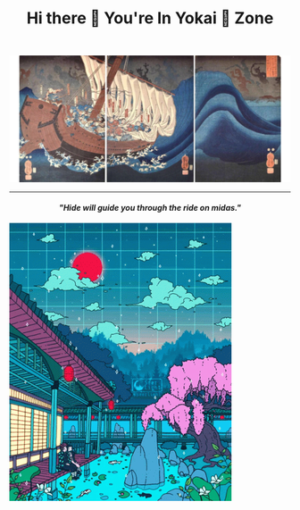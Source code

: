 ### <h1 align="center">Hi there 👋 You're In Yokai 👺 Zone</h1>
<br>

<!--
**yokai-crow/yokai-crow** is a ✨ _special_ ✨ repository because its `README.md` (this file) appears on your GitHub profile.

Here are some ideas to get you started:

- 🔭 I’m currently working on ...
- 🌱 I’m currently learning ...
- 👯 I’m looking to collaborate on ...
- 🤔 I’m looking for help with ...
- 💬 Ask me about ...
- 📫 How to reach me: ...
- 😄 Pronouns: ...
- ⚡ Fun fact: ...
-->



<img src="./Cover.png"></img> 
<br><hr>

<h4 align="center">
  <i>
    <b>
        "Hide will guide you through the ride on midas."
    </b>
  </i>
</h4>

![](https://github.com/yokai-crow/yokai-crow/blob/main/demon-slayer-anime.gif)
<!--![Arun's GitHub stats](https://github-readme-stats.vercel.app/api?username=yokai-crow&show_icons=true&theme=radical)

[![Top Langs](https://github-readme-stats.vercel.app/api/top-langs/?username=yokai-crow&layout=compact)](https://github.com/yokai-crow/github-readme-stats)
-->

